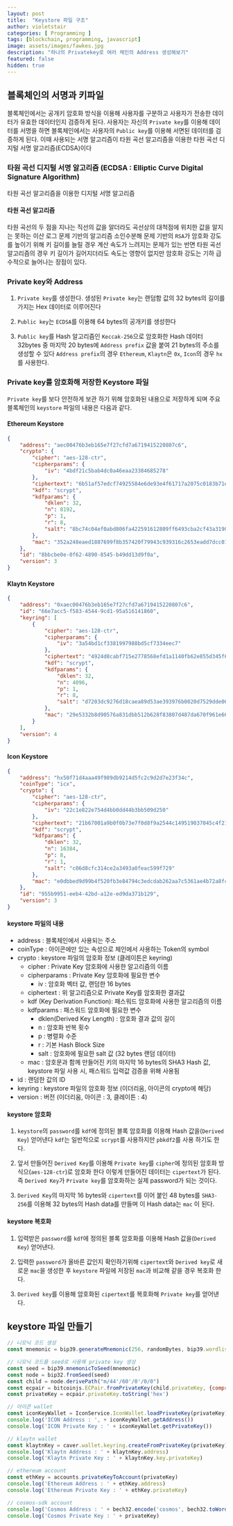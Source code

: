 ```yaml
---
layout: post
title:  "Keystore 파일 구조"
author: violetstair
categories: [ Programming ]
tags: [blockchain, programming, javascript]
image: assets/images/fawkes.jpg
description: "하나의 Privatekey로 여러 체인의 Address 생성해보기"
featured: false
hidden: true
---
```


## 블록체인의 서명과 키파일

블록체인에서는 공개키 암호화 방식을 이용해 사용자를 구분하고 사용자가 전송한 데이터가 유효한 데이터인지 검증하게 된다.
사용자는 자신의 `Private key`를 이용해 데이터를 서명을 하면 블록체인에서는 사용자의 `Public key`를 이용해 서면된 데이터를 검증하게 된다.
이때 사용되는 서명 알고리즘이 타원 곡선 알고리즘을 이용한 타원 곡선 디지털 서명 알고리즘(ECDSA)이다

### 타원 곡선 디지털 서명 알고리즘 (ECDSA : Elliptic Curve Digital Signature Algorithm)

타원 곡선 알고리즘을 이용한 디지털 서명 알고리즘

#### 타원 곡선 알고리즘

타원 곡선의 두 점을 지나는 직선의 값을 알더라도 곡선상의 대척점에 위치한 값을 알지는 못하는 이산 로그 문제 기반의 알고리즘
소인수분해 문제 기반의 `RSA`가 암호화 강도를 높이기 위해 키 길이를 늘릴 경우 계산 속도가 느려지는 문제가 있는 반면
타원 곡선 알고리즘의 경우 키 길이가 길어지더라도 속도는 영향이 없지만 암호화 강도는 기하 급수적으로 늘어나는 장점이 있다.

### Private key와 Address

1. `Private key`를 생성한다. 생성된 `Private key`는 랜덤함 값의 32 bytes의 길이를 가지는 Hex 데이터로 이루어진다

2. `Public key`는 `ECDSA`를 이용해 64 bytes의 공개키를 생성한다

3. `Public key`를 Hash 알고리즘인 `Keccak-256`으로 암호화한 Hash 데이터 32bytes 중 마지막 20 bytes에 `Address prefix` 값을 붙여 21 bytes의 주소를 생성할 수 있다
   `Address prefix`의 경우 `Ethereum`, `Klaytn`은 `0x`, `Icon`의 경우 `hx`를 사용한다.

### Private key를 암호화해 저장한 Keystore 파일

`Private key`를 보다 안전하게 보관 하기 위해 암호화된 내용으로 저장하게 되며 주요 블록체인의 `keystore` 파일의 내용은 다음과 같다.

#### Ethereum Keystore

```json
{
    "address": "aec00476b3eb165e7f27cfd7a6719415220807c6",
    "crypto": {
        "cipher": "aes-128-ctr",
        "cipherparams": {
            "iv": "4bdf21c5bab4dc0a46eaa23384685278"
        },
        "ciphertext": "6b51af57edcf74925584e6de93e4f61717a2075c0183b71ed103033830d04e74",
        "kdf": "scrypt",
        "kdfparams": {
            "dklen": 32,
            "n": 8192,
            "p": 1,
            "r": 8,
            "salt": "8bc74c04ef0abd806fa422591612809ff6493cba2cf43a3190c9065ea292b99a"
        },
        "mac": "352a248eaed1887699f8b357420f79943c939316c2653eadd7dcc0179896029b"
    },
    "id": "8bbcbe0e-0f62-4890-8545-b49dd13d9f0a",
    "version": 3
}
```

#### Klaytn Keystore

```json
{
    "address": "0xaec00476b3eb165e7f27cfd7a6719415220807c6",
    "id": "66e7acc5-f583-4544-9cd1-95a516141860",
    "keyring": [
        {
            "cipher": "aes-128-ctr",
            "cipherparams": {
                "iv": "3a54bd1cf3381997988bd5cf7334eec7"
            },
            "ciphertext": "4924d8cabf715e2778568efd1a1140fb62e855d345f6796294cf7ed10f4146f8",
            "kdf": "scrypt",
            "kdfparams": {
                "dklen": 32,
                "n": 4096,
                "p": 1,
                "r": 8,
                "salt": "d7203dc9276d18caea89d53ae393976b0020d7529dde0661bf6ccd63e2dad184"
            },
            "mac": "29e5332b8d90576a831dbb512b628f83807d487da670f961e665d0619f185700"
        }
    ],
    "version": 4
}
```

#### Icon Keystore

```json
{
    "address": "hx50f71d4aaa49f989db9214d5fc2c9d2d7e23f34c",
    "coinType": "icx",
    "crypto": {
        "cipher": "aes-128-ctr",
        "cipherparams": {
            "iv": "22c1e822e754d4bb0dd44b3bb509d250"
        },
        "ciphertext": "21b67001a9b0f0b73e7f0d8f9a2544c149519037045c4f21a599839ffeb02812",
        "kdf": "scrypt",
        "kdfparams": {
            "dklen": 32,
            "n": 16384,
            "p": 8,
            "r": 1,
            "salt": "c06d8cfc314ce2a3493a0feac599f729"
        },
        "mac": "e0dbbed9d99b4f520fb3e84794c3edcdab262aa7c5361ae4b72a8fc5ae32ab9f"
    },
    "id": "955b9951-eeb4-42bd-a12e-ed9da371b129",
    "version": 3
}
```

#### keystore 파일의 내용

* address : 블록체인에서 사용되는 주소
* coinType : 아이콘에만 있는 속성으로 체인에서 사용하는 Token의 symbol
* crypto : keystore 파일의 암호화 정보 (클레이튼은 keyring)
  * cipher : Private Key 암호화에 사용한 알고리즘의 이름
  * cipherparams : Private Key 암호화에 필요한 변수
    * iv : 암호화 벡터 값, 랜덤한 16 bytes
  * ciphertext : 위 알고리즘으로 Private Key를 암호화한 결과값
  * kdf (Key Derivation Function): 패스워드 암호화에 사용한 알고리즘의 이름
  * kdfparams : 패스워드 암호화에 필요한 변수
    * dklen(Derived Key Length) : 암호화 결과 값의 길이
    * n : 암호화 반복 횟수
    * p : 병렬화 수준
    * r : 기본 Hash Block Size
    * salt : 암호화에 필요한 salt 값 (32 bytes 랜덤 데이터)
  * mac : 암호문과 함께 만들어진 키의 마지막 16 bytes의 SHA3 Hash 값, keystore 파일 사용 시, 패스워드 입력값 검증을 위해 사용됨
* id : 랜덤한 값의 ID
* keyring : keystore 파일의 암호화 정보 (이더리움, 아이콘의 crypto에 해당)
* version : 버전 (이더리움, 아이콘 : 3, 클레이튼 : 4)

#### keystore 암호화

1. `keystore`의 `password`를 `kdf`에 정의된 블록 암호화를 이용해 Hash 값을(`Derived Key`) 얻어낸다
   `kdf`는 일반적으로 `scrypt`를 사용하지만 `pbkdf2`를 사용 하기도 한다.

2. 앞서 만들어진 `Derived Key`를 이용해 `Private key`를 `cipher`에 정의된 암호화 방식으(`aes-128-ctr`)로 암호화 한다
   이렇게 만들어진 데이터는 `cipertext`가 된다.
   즉 `Derived Key`가 `Private key`를 암호화하는 실제 password가 되는 것이다.

3. `Derived Key`의 마지막 16 bytes와 `cipertext`를 이어 붙인 48 bytes를 `SHA3-256`를 이용해 32 bytes의 Hash data를 만들며
   이 Hash data는 `mac` 이 된다.

#### keystore 복호화

1. 입력받은 `password`를 `kdf`에 정의된 블록 암호화를 이용해 Hash 값을(`Derived Key`) 얻어낸다.

2. 입력한 `password`가 올바른 값인지 확인하기위해 `cipertext`와 `Derived key`로 새로운 `mac`을 생성한 후 `keystore` 파일에 저장된 `mac`과 비교해 같을 경우 복호화 한다.

3. `Derived key`를 이용해 암호화된 `cipertext`를 복호화해 `Private key`를 얻어낸다.

## keystore 파일 만들기

```javascript
// 니모닉 코드 생성
const mnemonic = bip39.generateMnemonic(256, randomBytes, bip39.wordlists.korean)

// 니모닉 코드를 seed로 사용해 private key 생성
const seed = bip39.mnemonicToSeed(mnemonic)
const node = bip32.fromSeed(seed)
const child = node.derivePath("m/44'/60'/0'/0/0")
const ecpair = bitcoinjs.ECPair.fromPrivateKey(child.privateKey, {compressed : false})
const privateKey = ecpair.privateKey.toString('hex')

// 아이콘 wallet
const iconKeyWallet = IconService.IconWallet.loadPrivateKey(privateKey)
console.log('ICON Address : ', + iconKeyWallet.getAddress())
console.log('ICON Private Key : ' + iconKeyWallet.getPrivateKey())

// klaytn wallet
const klaytnKey = caver.wallet.keyring.createFromPrivateKey(privateKey)
console.log('Klaytn Address : ' + klaytnKey.address)
console.log('Klaytn Private Key : ' + klaytnKey.key.privateKey)

// ethereum account
const ethKey = accounts.privateKeyToAccount(privateKey)
console.log('Ethereum Address : ' + ethKey.address)
console.log('Ethereum Private Key : ' + ethKey.privateKey)

// cosmos-sdk account
console.log('Cosmos Address : ' + bech32.encode('cosmos', bech32.toWords(child.identifier)))
console.log('Cosmos Private Key : ' + privateKey)
```
